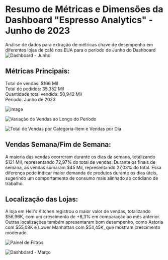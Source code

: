 # Resumo de Métricas e Dimensões da Dashboard "Espresso Analytics" - Junho de 2023
Análise de dados para extração de métricas chave de desempenho em diferentes lojas de café nos EUA para o período de Junho do Dashboard 
![Dashboard - Junho ](https://github.com/user-attachments/assets/f9e3ac6f-1b30-47c8-98c4-6f8fb5f859ac)


## Métricas Principais:
Total de vendas: $166 Mil<br>
Total de pedidos: 35,352 Mil<br>
Quantidade total vendida: 50,942 Mil<br>
Período: Junho de 2023

![image](https://github.com/user-attachments/assets/a9538287-d26e-4506-b816-4ae8fbe88d7b)

![Variação de Vendas ao Longo do Período](https://github.com/user-attachments/assets/9992d321-04ee-49fd-a12c-3b24fe13da01)

![Total de Vendas por Categoria-Item e Vendas por Dia](https://github.com/user-attachments/assets/6c9482e6-1fa5-4638-8130-3b86d5b384f9)

## Vendas Semana/Fim de Semana:
A maioria das vendas ocorreram durante os dias da semana, totalizando $121 Mil, representando 72,97% do total de vendas.
Durante os finais de semana, as vendas somaram $45 Mil, representando 27,03% do total. Essa diferença pode indicar maior demanda de produtos durante os dias úteis, sugerindo um comportamento de consumo mais alinhado ao cotidiano de trabalho. <br>

## Localização das Lojas:
A loja em Hell's Kitchen registrou o maior valor de vendas, totalizando $56,96K, com um crescimento de +8,3% em comparação ao mês anterior.
Outras localizações também apresentaram bom desempenho, como Astoria com $55,08K e Lower Manhattan com $54,45K, que mostram crescimento moderado. <br> 

![Paínel de Filtros ](https://github.com/user-attachments/assets/12822be6-329e-4a24-8015-69368ba48d76)

![Dashboard - Março ](https://github.com/user-attachments/assets/36134643-770c-46d3-8a1b-7efd63eb9d67)




